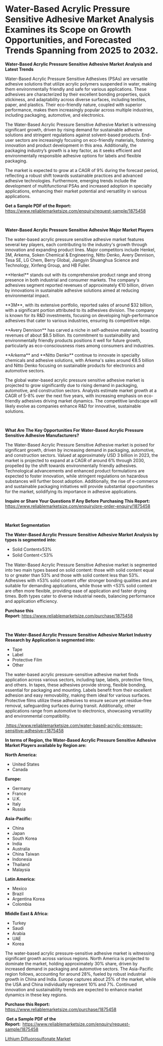 <p><h1>Water-Based Acrylic Pressure Sensitive Adhesive Market Analysis Examines its Scope on Growth Opportunities, and Forecasted Trends Spanning from 2025 to 2032.</h1></p><p><strong>Water-Based Acrylic Pressure Sensitive Adhesive Market Analysis and Latest Trends</strong></p>
<p><p>Water-Based Acrylic Pressure Sensitive Adhesives (PSAs) are versatile adhesive solutions that utilize acrylic polymers suspended in water, making them environmentally friendly and safe for various applications. These adhesives are characterized by their excellent bonding properties, quick stickiness, and adaptability across diverse surfaces, including textiles, paper, and plastics. Their eco-friendly nature, coupled with superior performance, makes them increasingly popular across multiple industries, including packaging, automotive, and electronics.</p><p>The Water-Based Acrylic Pressure Sensitive Adhesive Market is witnessing significant growth, driven by rising demand for sustainable adhesive solutions and stringent regulations against solvent-based products. End-user sectors are increasingly focusing on eco-friendly materials, fostering innovation and product development in this area. Additionally, the packaging industry’s growth is a key factor, as it seeks efficient and environmentally responsible adhesive options for labels and flexible packaging.</p><p>The market is expected to grow at a CAGR of 9% during the forecast period, reflecting a robust shift towards sustainable practices and advanced adhesive technologies. Furthermore, emerging trends include the development of multifunctional PSAs and increased adoption in specialty applications, enhancing their market potential and versatility in various applications.</p></p>
<p><strong>Get a Sample PDF of the Report:&nbsp;</strong> <a href="https://www.reliablemarketsize.com/enquiry/request-sample/1875458?utm_campaign=2337&utm_medium=2&utm_source=Github&utm_content=ia&utm_term=03042025&utm_id=water-based-acrylic-pressure-sensitive-adhesive">https://www.reliablemarketsize.com/enquiry/request-sample/1875458</a></p>
<p>&nbsp;</p>
<p><strong>Water-Based Acrylic Pressure Sensitive Adhesive Major Market Players</strong></p>
<p><p>The water-based acrylic pressure sensitive adhesive market features several key players, each contributing to the industry's growth through innovation and expanding product lines. Major competitors include Henkel, 3M, Arkema, Soken Chemical & Engineering, Nitto Denko, Avery Dennison, Tesa SE, LG Chem, Berry Global, Jiangyin Shuanghua Science and Technology, Xinfeng Group, and HB Fuller.</p><p>**Henkel** stands out with its comprehensive product range and strong presence in both industrial and consumer markets. The company's adhesives segment reported revenues of approximately €10 billion, driven by innovations in sustainable adhesive solutions aimed at reducing environmental impact.</p><p>**3M**, with its extensive portfolio, reported sales of around $32 billion, with a significant portion attributed to its adhesives division. The company is known for its R&D investments, focusing on developing high-performance adhesives that cater to various industries, ensuring its competitive edge.</p><p>**Avery Dennison** has carved a niche in self-adhesive materials, boasting revenues of about $8.5 billion. Its commitment to sustainability and environmentally friendly products positions it well for future growth, particularly as eco-consciousness rises among consumers and industries.</p><p>**Arkema** and **Nitto Denko** continue to innovate in specialty chemicals and adhesive solutions, with Arkema's sales around €8.5 billion and Nitto Denko focusing on sustainable products for electronics and automotive sectors. </p><p>The global water-based acrylic pressure sensitive adhesive market is projected to grow significantly due to rising demand in packaging, automotive, and construction sectors. Analysts estimate market growth at a CAGR of 5-8% over the next five years, with increasing emphasis on eco-friendly adhesives driving market dynamics. The competitive landscape will likely evolve as companies enhance R&D for innovative, sustainable solutions.</p></p>
<p>&nbsp;</p>
<p><strong>What Are The Key Opportunities For Water-Based Acrylic Pressure Sensitive Adhesive Manufacturers?</strong></p>
<p><p>The Water-Based Acrylic Pressure Sensitive Adhesive market is poised for significant growth, driven by increasing demand in packaging, automotive, and construction sectors. Valued at approximately USD 3 billion in 2023, the market is projected to expand at a CAGR of around 6% through 2030, propelled by the shift towards environmentally friendly adhesives. Technological advancements and enhanced product formulations are expected to foster innovation, while stringent regulations on hazardous substances will further boost adoption. Additionally, the rise of e-commerce and sustainable packaging initiatives will provide substantial opportunities for the market, solidifying its importance in adhesive applications.</p></p>
<p><strong>Inquire or Share Your Questions If Any Before Purchasing This Report:</strong> <a href="https://www.reliablemarketsize.com/enquiry/pre-order-enquiry/1875458?utm_campaign=2337&utm_medium=2&utm_source=Github&utm_content=ia&utm_term=03042025&utm_id=water-based-acrylic-pressure-sensitive-adhesive">https://www.reliablemarketsize.com/enquiry/pre-order-enquiry/1875458</a></p>
<p>&nbsp;</p>
<p><strong>Market Segmentation</strong></p>
<p><strong>The Water-Based Acrylic Pressure Sensitive Adhesive Market Analysis by types is segmented into:</strong></p>
<p><ul><li>Solid Content≥53%</li><li>Solid Content＜53%</li></ul></p>
<p><p>The Water-Based Acrylic Pressure Sensitive Adhesive market is segmented into two main types based on solid content: those with solid content equal to or greater than 53% and those with solid content less than 53%. Adhesives with ≥53% solid content offer stronger bonding qualities and are suitable for demanding applications, while those with <53% solid content are often more flexible, providing ease of application and faster drying times. Both types cater to diverse industrial needs, balancing performance and application efficiency.</p></p>
<p><strong>Purchase this Report:&nbsp;</strong><a href="https://www.reliablemarketsize.com/purchase/1875458?utm_campaign=2337&utm_medium=2&utm_source=Github&utm_content=ia&utm_term=03042025&utm_id=water-based-acrylic-pressure-sensitive-adhesive">https://www.reliablemarketsize.com/purchase/1875458</a></p>
<p>&nbsp;</p>
<p><strong>The Water-Based Acrylic Pressure Sensitive Adhesive Market Industry Research by Application is segmented into:</strong></p>
<p><ul><li>Tape</li><li>Label</li><li>Protective Film</li><li>Other</li></ul></p>
<p><p>The water-based acrylic pressure-sensitive adhesive market finds application across various sectors, including tape, labels, protective films, and others. In tapes, these adhesives provide strong, flexible bonding, essential for packaging and mounting. Labels benefit from their excellent adhesion and easy removability, making them ideal for various surfaces. Protective films utilize these adhesives to ensure secure yet residue-free removal, safeguarding surfaces during transit. Additionally, other applications range from automotive to electronics, showcasing versatility and environmental compatibility.</p></p>
<p><a href="https://www.reliablemarketsize.com/water-based-acrylic-pressure-sensitive-adhesive-r1875458?utm_campaign=2337&utm_medium=2&utm_source=Github&utm_content=ia&utm_term=03042025&utm_id=water-based-acrylic-pressure-sensitive-adhesive">&nbsp;https://www.reliablemarketsize.com/water-based-acrylic-pressure-sensitive-adhesive-r1875458</a></p>
<p><strong>In terms of Region, the Water-Based Acrylic Pressure Sensitive Adhesive Market Players available by Region are:</strong></p>
<p>
    <p> <strong> North America: </strong>
        <ul>
            <li>United States</li>
            <li>Canada</li>
        </ul>
        </p> 
    <p> <strong> Europe: </strong>
        <ul>
            <li>Germany</li>
            <li>France</li>
            <li>U.K.</li>
            <li>Italy</li>
            <li>Russia</li>
        </ul>
        </p> 
    <p> <strong> Asia-Pacific: </strong>
        <ul>
            <li>China</li>
            <li>Japan</li>
            <li>South Korea</li>
            <li>India</li>
            <li>Australia</li>
            <li>China Taiwan</li>
            <li>Indonesia</li>
            <li>Thailand</li>
            <li>Malaysia</li>
        </ul>
        </p> 
    <p> <strong> Latin America: </strong>
        <ul>
            <li>Mexico</li>
            <li>Brazil</li>
            <li>Argentina Korea</li>
            <li>Colombia</li>
        </ul>
        </p> 
    <p> <strong> Middle East & Africa: </strong>
        <ul>
            <li>Turkey</li>
            <li>Saudi</li>
            <li>Arabia</li>
            <li>UAE</li>
            <li>Korea</li>
        </ul>
    </p>
    </p>
<p><p>The water-based acrylic pressure-sensitive adhesive market is witnessing significant growth across various regions. North America is projected to dominate the market, holding approximately 30% share, driven by increased demand in packaging and automotive sectors. The Asia-Pacific region follows, accounting for around 28%, fueled by robust industrial growth in China and India. Europe captures about 25% of the market, while the USA and China individually represent 10% and 7%. Continued innovation and sustainability trends are expected to enhance market dynamics in these key regions.</p></p>
<p><strong>Purchase this Report: </strong><a href="https://www.reliablemarketsize.com/purchase/1875458?utm_campaign=2337&utm_medium=2&utm_source=Github&utm_content=ia&utm_term=03042025&utm_id=water-based-acrylic-pressure-sensitive-adhesive">https://www.reliablemarketsize.com/purchase/1875458</a></p>
<p>&nbsp;<strong>Get a Sample PDF of the Report:&nbsp;&nbsp;</strong><a href="https://www.reliablemarketsize.com/enquiry/request-sample/1875458?utm_campaign=2337&utm_medium=2&utm_source=Github&utm_content=ia&utm_term=03042025&utm_id=water-based-acrylic-pressure-sensitive-adhesive">https://www.reliablemarketsize.com/enquiry/request-sample/1875458</a></p>
<p><strong></strong></p>
<p><p><a href="https://github.com/rileymgdorcas/Market-Research-Report-List-1/blob/main/lithium-difluorosulfonate-market.md?utm_campaign=2337&utm_medium=2&utm_source=Github&utm_content=ia&utm_term=03042025&utm_id=water-based-acrylic-pressure-sensitive-adhesive">Lithium Difluorosulfonate Market</a></p></p>